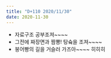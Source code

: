```yaml
---
title: "D+110 2020/11/30"
date: 2020-11-30
---
```

- 자료구조 공부조져~~~~
- 그전에 짜장면과 짬뽕! 탕슠을 조져~~~~
- 붕어빵의 길을 거슬러 가즈아~~~~ 히히히
